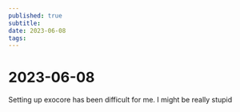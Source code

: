 ```yaml
---
published: true
subtitle: 
date: 2023-06-08
tags: 
---
```


# 2023-06-08
Setting up exocore has been difficult for me.
I might be really stupid